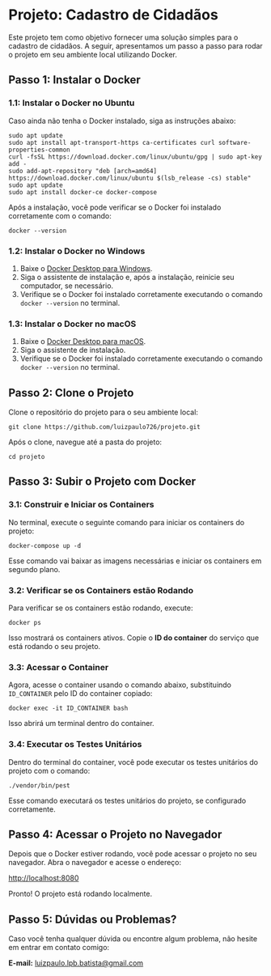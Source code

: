 
# Projeto: Cadastro de Cidadãos

Este projeto tem como objetivo fornecer uma solução simples para o cadastro de cidadãos. A seguir, apresentamos um passo a passo para rodar o projeto em seu ambiente local utilizando Docker.

## Passo 1: Instalar o Docker

### 1.1: Instalar o Docker no Ubuntu

Caso ainda não tenha o Docker instalado, siga as instruções abaixo:

```
sudo apt update
sudo apt install apt-transport-https ca-certificates curl software-properties-common
curl -fsSL https://download.docker.com/linux/ubuntu/gpg | sudo apt-key add -
sudo add-apt-repository "deb [arch=amd64] https://download.docker.com/linux/ubuntu $(lsb_release -cs) stable"
sudo apt update
sudo apt install docker-ce docker-compose
```

Após a instalação, você pode verificar se o Docker foi instalado corretamente com o comando:

```
docker --version
```

### 1.2: Instalar o Docker no Windows

1. Baixe o [Docker Desktop para Windows](https://www.docker.com/products/docker-desktop).
2. Siga o assistente de instalação e, após a instalação, reinicie seu computador, se necessário.
3. Verifique se o Docker foi instalado corretamente executando o comando `docker --version` no terminal.

### 1.3: Instalar o Docker no macOS

1. Baixe o [Docker Desktop para macOS](https://www.docker.com/products/docker-desktop).
2. Siga o assistente de instalação.
3. Verifique se o Docker foi instalado corretamente executando o comando `docker --version` no terminal.

## Passo 2: Clone o Projeto

Clone o repositório do projeto para o seu ambiente local:

```
git clone https://github.com/luizpaulo726/projeto.git
```

Após o clone, navegue até a pasta do projeto:

```
cd projeto
```

## Passo 3: Subir o Projeto com Docker

### 3.1: Construir e Iniciar os Containers

No terminal, execute o seguinte comando para iniciar os containers do projeto:

```
docker-compose up -d
```

Esse comando vai baixar as imagens necessárias e iniciar os containers em segundo plano.

### 3.2: Verificar se os Containers estão Rodando

Para verificar se os containers estão rodando, execute:

```
docker ps
```

Isso mostrará os containers ativos. Copie o **ID do container** do serviço que está rodando o seu projeto.

### 3.3: Acessar o Container

Agora, acesse o container usando o comando abaixo, substituindo `ID_CONTAINER` pelo ID do container copiado:

```
docker exec -it ID_CONTAINER bash
```

Isso abrirá um terminal dentro do container.

### 3.4: Executar os Testes Unitários

Dentro do terminal do container, você pode executar os testes unitários do projeto com o comando:

```
./vendor/bin/pest
```

Esse comando executará os testes unitários do projeto, se configurado corretamente.

## Passo 4: Acessar o Projeto no Navegador

Depois que o Docker estiver rodando, você pode acessar o projeto no seu navegador. Abra o navegador e acesse o endereço:

[http://localhost:8080](http://localhost:8080)

Pronto! O projeto está rodando localmente.

## Passo 5: Dúvidas ou Problemas?

Caso você tenha qualquer dúvida ou encontre algum problema, não hesite em entrar em contato comigo:

**E-mail:** luizpaulo.lpb.batista@gmail.com
